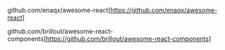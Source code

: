 github.com/enaqx/awesome-react[https://github.com/enaqx/awesome-react] 


github.com/brillout/awesome-react-components[https://github.com/brillout/awesome-react-components]